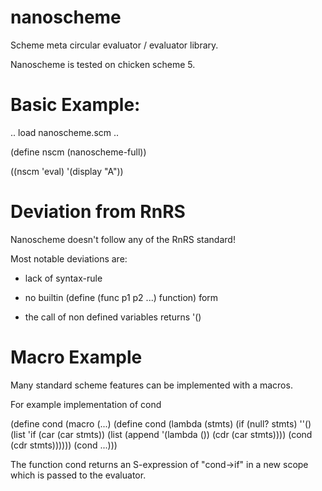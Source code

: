 # nanoscheme

Scheme meta circular evaluator / evaluator library.


Nanoscheme is tested on chicken scheme 5.

# Basic Example:

.. load nanoscheme.scm ..

(define nscm (nanoscheme-full))

((nscm 'eval) '(display "A"))

# Deviation from RnRS

Nanoscheme doesn't follow any of the RnRS standard!

Most notable deviations are:

- lack of syntax-rule

- no builtin (define (func p1 p2 ...) function) form

- the call of non defined variables returns '()

# Macro Example

Many standard scheme features can be implemented with a macros.

For example implementation of cond

(define cond (macro (...) 
	(define cond (lambda (stmts)
		(if (null? stmts)
		''()
		(list 'if (car (car stmts)) (list (append '(lambda ()) (cdr (car stmts)))) (cond (cdr stmts))))))
	(cond ...)))

The function cond returns an S-expression of "cond->if" in a new scope which is passed to the evaluator.
